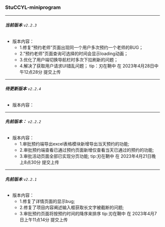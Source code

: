 ### StuCCYL-miniprogram
---
###### **当前版本** `v2.2.3`
- 版本内容：
	- 1.修复“预约老师”页面出现同一个用户多次预约一个老师的BUG；
	- 2."预约老师"页面查询可选择的时间会显示loading动画；
	- 3.优化了用户端切换导航栏时多次下拉刷新的问题；
	- 4.解决了获取用户请求UI错乱问题；
    tip：刃在鞘中 在 2023年4月28日中午12点28分 提交上传
---
###### **待更新版本** `v2.2.4`
- 版本内容：

---
###### **先前版本：** `v2.2.2`
- 版本内容：
    - 1.审批预约端导出excel表格模块新增导出当天预约的功能;
    - 2.审批预约端查看已通过预约页面新增仅查看当天已通过的预约的功能;
    - 3.审批活动页面全部已实现分页功能; 
    tip:刃在鞘中 在 2023年4月21日晚上8点30分 提交上传
---
###### **先前版本** `v2.2.1`
- 版本内容：
    - 1.修复了详情页面的显示bug;
    - 2.修复了项目内容阐述输入框获取长文字被截断的问题;
    - 3.审批预约页面将按预约时间的降序来排序 
    tip:刃在鞘中 在 2023年4月7日上午11点14分 提交上传